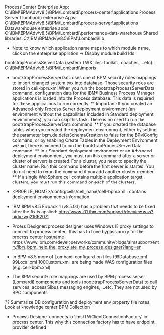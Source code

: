 Process Center Enterprise App:
C:\IBM\BPMAdv\v8.5\BPM\Lombardi\process-center\applications
Process Server (Lombardi) enterprise Apps:
C:\IBM\BPMAdv\v8.5\BPM\Lombardi\process-server\applications
Datawarehouse enteprise apps:
C:\IBM\BPMAdv\v8.5\BPM\Lombardi\performance-data-warehouse
Shared libraries:
C:\IBM\BPMAdv\v8.5\BPM\Lombardi\lib
* Note: to know which application name maps to which module name, click on the enterprise appliation -> Display module build Ids. 

bootstrapProcessServerData (system TWX files: toolkits, coaches, ...etc):
C:\IBM\BPMAdv\v8.5\BPM\Lombardi\imports

* bootstrapProcessServerData uses one of BPM security roles mappings to import changed system twx into database.  Those security roles are stored in cell-bpm.xml
When you run the bootstrapProcessServerData command, configuration data for the IBM® Business Process Manager applications is loaded into the Process database. This data is required for these applications to run correctly.
** Important: If you created an Advanced-only Process Server deployment environment (an environment without the capabilities included in Standard deployment environments), you can skip this task. There is no need to run the bootstrapProcessServerData command.
** If you created the database tables when you created the deployment environment, either by setting the parameter bpm.de.deferSchemaCreation to false for the BPMConfig command, or by enabling Create Tables in the Deployment Environment wizard, there is no need to run the bootstrapProcessServerData command.
** In a Standard deployment environment or an Advanced deployment environment, you must run this command after a server or cluster of servers is created. For a cluster, you need to specify the cluster name. Run this command before the first server is started. You do not need to rerun the command if you add another cluster member.
** If a single WebSphere cell contains multiple application target clusters, you must run this command on each of the clusters.


* <PROFILE_HOME>/config/cells/cell_name/cell-bpm.xml : contains deployment environments information.

* IBM BPM v8.5 Fixpack 1 (v8.5.0.1) has a problem that needs to be fixed after the fix is applied:
http://www-01.ibm.com/support/docview.wss?uid=swg21662071

* Prcess Designer:
process designer uses Windows IE proxy settings to connect to process center.  This has to have bypass proxy for the process center hostname
https://www.ibm.com/developerworks/community/blogs/aimsupport/entry/ibm_bpm_help_the_proxy_ate_my_process_designer?lang=en

* In BPM v8.5 more of Lombardi configuration files (99Database.xml 99Local.xml 100Custom.xml) are being made WAS configuration files (e.g. cell-bpm.xml)
* The BPM security role mappings are used by BPM process server (Lombardi) components and tools (bootstrapProcessServerData) to call services, access Sibus messaging engines, ...etc.  They are not used by BPC components.

?? Summarize DB configuration and deployment env property file notes.  Look at knowledge center BPM Collection

* Process Designer connects to 'jms/TWClientConnectionFactory' in process center.  This why this connection factory has to have endpoint provider defined
